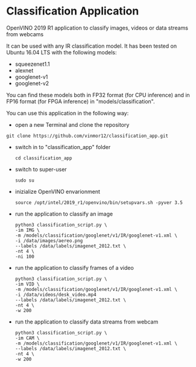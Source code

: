# Classification Application

OpenVINO 2019 R1 application to classify images, videos or data streams from webcams

It can be used with any IR classification model.
It has been tested on Ubuntu 16.04 LTS with the following models:
  - squeezenet1.1
  - alexnet
  - googlenet-v1
  - googlenet-v2

You can find these models both in FP32 format (for CPU inference) and in FP16 format (for FPGA inference) in "models/classification".

You can use this application in the following way:
  - open a new Terminal and clone the repository
  ```
  git clone https://github.com/vinmor12/classification_app.git
  ```
  - switch in to "classification_app" folder
    ```
    cd classification_app
    ```
  - switch to super-user
    ```
    sudo su
    ```
  - inizialize OpenVINO envarionment
    ```
    source /opt/intel/2019_r1/openvino/bin/setupvars.sh -pyver 3.5
    ```
  - run the application to classify an image
    ```
    python3 classification_script.py \
    -im IMG \
    -m /models/classification/googlenet/v1/IR/googlenet-v1.xml \
    -i /data/images/aereo.png
    --labels /data/labels/imagenet_2012.txt \
    -nt 4 \
    -ni 100
    ```
  - run the application to classify frames of a video
    ```
    python3 classification_script.py \
    -im VID \
    -m /models/classification/googlenet/v1/IR/googlenet-v1.xml \
    -i /data/videos/desk_video.mp4
    --labels /data/labels/imagenet_2012.txt \
    -nt 4 \
    -w 200
    ```
  - run the application to classify data streams from webcam
    ```
    python3 classification_script.py \
    -im CAM \
    -m /models/classification/googlenet/v1/IR/googlenet-v1.xml \
    --labels /data/labels/imagenet_2012.txt \
    -nt 4 \
    -w 200
    ```

